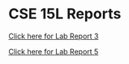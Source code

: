 # CSE 15L Reports

[Click here for Lab Report 3](https://abhinav24831.github.io/cse15l-lab-reports/lab-report-3-week-6.html)

[Click here for Lab Report 5](https://abhinav24831.github.io/cse15l-lab-reports/lab-report-5-week-10.html)


